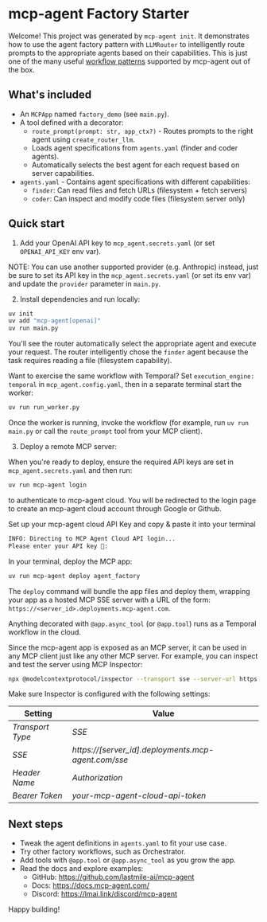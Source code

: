 # mcp-agent Factory Starter

Welcome! This project was generated by `mcp-agent init`. It demonstrates how to use the agent factory pattern with `LLMRouter` to intelligently route prompts to the appropriate agents based on their capabilities. This is just one of the many useful [workflow patterns](https://docs.mcp-agent.com/mcp-agent-sdk/overview#workflow-patterns) supported by mcp-agent out of the box.

## What's included

- An `MCPApp` named `factory_demo` (see `main.py`).
- A tool defined with a decorator:
  - `route_prompt(prompt: str, app_ctx?)` - Routes prompts to the right agent using `create_router_llm`.
  - Loads agent specifications from `agents.yaml` (finder and coder agents).
  - Automatically selects the best agent for each request based on server capabilities.
- `agents.yaml` - Contains agent specifications with different capabilities:
  - `finder`: Can read files and fetch URLs (filesystem + fetch servers)
  - `coder`: Can inspect and modify code files (filesystem server only)

## Quick start

1. Add your OpenAI API key to `mcp_agent.secrets.yaml` (or set `OPENAI_API_KEY` env var).

NOTE: You can use another supported provider (e.g. Anthropic) instead, just be sure to set its API key in the `mcp_agent.secrets.yaml` (or set its env var) and update the `provider` parameter in `main.py`.

2. Install dependencies and run locally:

```bash
uv init
uv add "mcp-agent[openai]"
uv run main.py
```

You'll see the router automatically select the appropriate agent and execute your request. The router intelligently chose the `finder` agent because the task requires reading a file (filesystem capability).

Want to exercise the same workflow with Temporal? Set `execution_engine: temporal` in `mcp_agent.config.yaml`, then in a separate terminal start the worker:

```bash
uv run run_worker.py
```

Once the worker is running, invoke the workflow (for example, run `uv run main.py` or call the `route_prompt` tool from your MCP client).

3. Deploy a remote MCP server:

When you're ready to deploy, ensure the required API keys are set in `mcp_agent.secrets.yaml` and then run:

```bash
uv run mcp-agent login
```

to authenticate to mcp-agent cloud. You will be redirected to the login page to create an mcp-agent cloud account through Google or Github.

Set up your mcp-agent cloud API Key and copy & paste it into your terminal

```bash
INFO: Directing to MCP Agent Cloud API login...
Please enter your API key 🔑:
```

In your terminal, deploy the MCP app:

```bash
uv run mcp-agent deploy agent_factory
```

The `deploy` command will bundle the app files and deploy them, wrapping your app as a hosted MCP SSE server with a URL of the form:
`https://<server_id>.deployments.mcp-agent.com`.

Anything decorated with `@app.async_tool` (or `@app.tool`) runs as a Temporal workflow in the cloud.

Since the mcp-agent app is exposed as an MCP server, it can be used in any MCP client just
like any other MCP server. For example, you can inspect and test the server using MCP Inspector:

```bash
npx @modelcontextprotocol/inspector --transport sse --server-url https://<server_id>.deployments.mcp-agent.com/sse
```

Make sure Inspector is configured with the following settings:

| Setting          | Value                                               |
| ---------------- | --------------------------------------------------- |
| _Transport Type_ | _SSE_                                               |
| _SSE_            | _https://[server_id].deployments.mcp-agent.com/sse_ |
| _Header Name_    | _Authorization_                                     |
| _Bearer Token_   | _your-mcp-agent-cloud-api-token_                    |

## Next steps

- Tweak the agent definitions in `agents.yaml` to fit your use case.
- Try other factory workflows, such as Orchestrator.
- Add tools with `@app.tool` or `@app.async_tool` as you grow the app.
- Read the docs and explore examples:
  - GitHub: https://github.com/lastmile-ai/mcp-agent
  - Docs: https://docs.mcp-agent.com/
  - Discord: https://lmai.link/discord/mcp-agent

Happy building!
